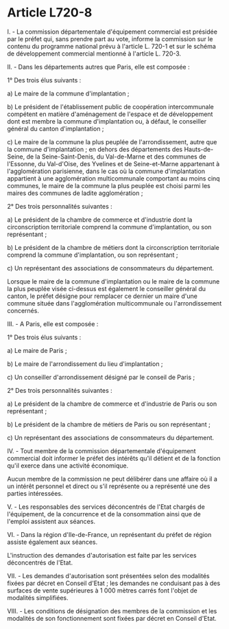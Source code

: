 # Article L720-8

I. - La commission départementale d'équipement commercial est présidée par le préfet qui, sans prendre part au vote, informe la commission sur le contenu du programme national prévu à l'article L. 720-1 et sur le schéma de développement commercial mentionné à l'article L. 720-3.

II. - Dans les départements autres que Paris, elle est composée :

1° Des trois élus suivants :

a) Le maire de la commune d'implantation ;

b) Le président de l'établissement public de coopération intercommunale compétent en matière d'aménagement de l'espace et de développement dont est membre la commune d'implantation ou, à défaut, le conseiller général du canton d'implantation ;

c) Le maire de la commune la plus peuplée de l'arrondissement, autre que la commune d'implantation ; en dehors des départements des Hauts-de-Seine, de la Seine-Saint-Denis, du Val-de-Marne et des communes de l'Essonne, du Val-d'Oise, des Yvelines et de Seine-et-Marne appartenant à l'agglomération parisienne, dans le cas où la commune d'implantation appartient à une agglomération multicommunale comportant au moins cinq communes, le maire de la commune la plus peuplée est choisi parmi les maires des communes de ladite agglomération ;

2° Des trois personnalités suivantes :

a) Le président de la chambre de commerce et d'industrie dont la circonscription territoriale comprend la commune d'implantation, ou son représentant ;

b) Le président de la chambre de métiers dont la circonscription territoriale comprend la commune d'implantation, ou son représentant ;

c) Un représentant des associations de consommateurs du département.

Lorsque le maire de la commune d'implantation ou le maire de la commune la plus peuplée visée ci-dessus est également le conseiller général du canton, le préfet désigne pour remplacer ce dernier un maire d'une commune située dans l'agglomération multicommunale ou l'arrondissement concernés.

III. - A Paris, elle est composée :

1° Des trois élus suivants :

a) Le maire de Paris ;

b) Le maire de l'arrondissement du lieu d'implantation ;

c) Un conseiller d'arrondissement désigné par le conseil de Paris ;

2° Des trois personnalités suivantes :

a) Le président de la chambre de commerce et d'industrie de Paris ou son représentant ;

b) Le président de la chambre de métiers de Paris ou son représentant ;

c) Un représentant des associations de consommateurs du département.

IV. - Tout membre de la commission départementale d'équipement commercial doit informer le préfet des intérêts qu'il détient et de la fonction qu'il exerce dans une activité économique.

Aucun membre de la commission ne peut délibérer dans une affaire où il a un intérêt personnel et direct ou s'il représente ou a représenté une des parties intéressées.

V. - Les responsables des services déconcentrés de l'Etat chargés de l'équipement, de la concurrence et de la consommation ainsi que de l'emploi assistent aux séances.

VI. - Dans la région d'Ile-de-France, un représentant du préfet de région assiste également aux séances.

L'instruction des demandes d'autorisation est faite par les services déconcentrés de l'Etat.

VII. - Les demandes d'autorisation sont présentées selon des modalités fixées par décret en Conseil d'Etat ; les demandes ne conduisant pas à des surfaces de vente supérieures à 1 000 mètres carrés font l'objet de modalités simplifiées.

VIII. - Les conditions de désignation des membres de la commission et les modalités de son fonctionnement sont fixées par décret en Conseil d'Etat.
